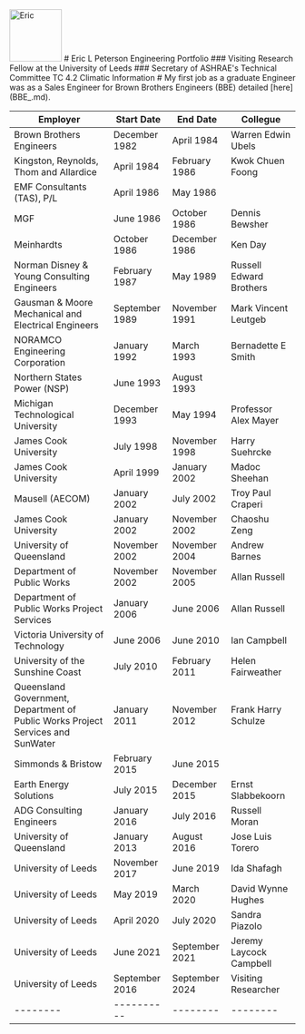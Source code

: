 <img width="92" alt="Eric" src="https://github.com/user-attachments/assets/5f89e734-5a71-46c1-a900-6892376699b2">
# Eric L Peterson Engineering Portfolio
### Visiting Research Fellow at the University of Leeds
### Secretary of ASHRAE's Technical Committee TC 4.2 Climatic Information
#
My first job as a graduate Engineer was as a Sales Engineer for Brown Brothers Engineers (BBE) detailed [here](BBE_.md).

| Employer | Start Date	| End Date | Collegue |
| -------- | ---------- | -------- | -------- |
| Brown Brothers Engineers | December 1982 | April 1984	| Warren Edwin Ubels | 
|	Kingston, Reynolds, Thom and Allardice	| April 1984	| February 1986	| Kwok Chuen Foong | 
|	EMF Consultants (TAS), P/L	| April 1986	| May 1986 | | 
|	MGF	| June 1986	| October 1986 | Dennis Bewsher | 
|	Meinhardts	| October 1986	| December 1986	| Ken Day | 
|	Norman Disney & Young Consulting Engineers	| February 1987	| May 1989	| Russell Edward Brothers	| 
|	Gausman & Moore Mechanical and Electrical Engineers	| September 1989	| November 1991	| Mark Vincent Leutgeb	| 
|	NORAMCO Engineering Corporation	| January 1992	| March 1993	| Bernadette E Smith	| 
|	Northern States Power (NSP)	| June 1993	| August 1993	| | 
|	Michigan Technological University	| December 1993	| May 1994	| Professor Alex Mayer	| 
|	James Cook University	| July 1998	| November 1998	| Harry Suehrcke	| 
|	James Cook University	| April 1999	| January 2002	| Madoc Sheehan	| 
|	Mausell (AECOM)	| January 2002	| July 2002	| Troy Paul Craperi	| 
|	James Cook University	| January 2002	| November 2002	| Chaoshu Zeng	| 
|	University of Queensland	| November 2002	| November 2004	| Andrew Barnes	| 
|	Department of Public Works	| November 2002	| November 2005	| Allan Russell	| 
|	Department of Public Works Project Services	| January 2006	| June 2006	| Allan Russell	| 
|	Victoria University of Technology	| June 2006	| June 2010	| Ian Campbell	| 
|	University of the Sunshine Coast	| July 2010	| February 2011	| Helen Fairweather	| 
|	Queensland Government, Department of Public Works Project Services and SunWater| January 2011	| November 2012	| Frank Harry Schulze	| 
|	Simmonds & Bristow	| February 2015	| June 2015	| | 
|	Earth Energy Solutions	| July 2015	| December 2015	| Ernst Slabbekoorn	| 
|	ADG Consulting Engineers	| January 2016	| July 2016	| Russell Moran	| 
|	University of Queensland	| January 2013	| August 2016	| Jose Luis Torero	| 
|	University of Leeds	| November 2017	| June 2019	| Ida Shafagh	| 
|	University of Leeds	| May 2019	| March 2020	| David Wynne Hughes	| 
|	University of Leeds	| April 2020	| July 2020	| Sandra Piazolo	| 
|	University of Leeds	| June 2021	| September 2021	| Jeremy Laycock Campbell	| 
|	University of Leeds	| September 2016	| September 2024	| Visiting Researcher	| 
| -------- | ---------- | -------- | -------- |
